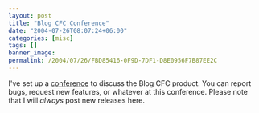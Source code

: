 ```yaml
---
layout: post
title: "Blog CFC Conference"
date: "2004-07-26T08:07:24+06:00"
categories: [misc]
tags: []
banner_image: 
permalink: /2004/07/26/FBD85416-0F9D-7DF1-D8E0956F7B87EE2C
---
```


I've set up a <a href="http://www.camdenfamily.com/morpheus/forums/forums.cfm?conferenceid=4">conference</a> to discuss the Blog CFC product. You can report bugs, request new features, or whatever at this conference. Please note that I will <i>always</i> post new releases here.